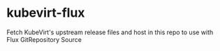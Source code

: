 # kubevirt-flux
Fetch KubeVirt's upstream release files and host in this repo to use with Flux GitRepository Source
